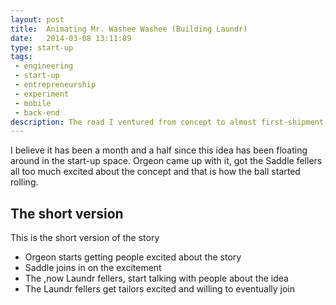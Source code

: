 ```yaml
---
layout: post
title:  Animating Mr. Washee Washee (Building Laundr)
date:   2014-03-08 13:11:89
type: start-up
tags:
 - engineering
 - start-up
 - entrepreneurship
 - experiment
 - mobile
 - back-end
description: The road I ventured from concept to almost first-shipment, basically the tale of how we got Laundr up and running.
---
```


I believe it has been a month and a half since this idea has been floating 
around in the start-up space. Orgeon came up with it, got the Saddle fellers 
all too much excited about the concept and that is how the ball started rolling.


## The short version
This is the short version of the story

 - Orgeon starts getting people excited about the story
 - Saddle joins in on the excitement
 - The ,now Laundr fellers, start talking with people about the idea
 - The Laundr fellers get tailors excited and willing to eventually join

 [laundr]: www.laundr.co

